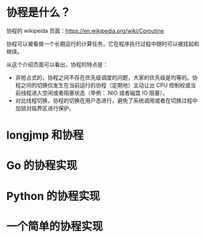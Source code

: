 # 协程是什么？

协程的 wikipeida 页面：https://en.wikipedia.org/wiki/Coroutine

协程可以被看做一个长期运行的计算任务，它在程序执行过程中随时可以被挂起和继续。

从这个介绍页面可以看出，协程的特点是：

* 非抢占式的，协程之间不存在优先级调度的问题，大家的优先级是均等的。协程之间的切换仅发生在当前运行的协程（定期地）主动让出 CPU 控制权或当前线程进入空闲或者阻塞状态（举例： NIO 或者磁盘 IO 阻塞）。
* 对比线程切换，协程的切换在用户态进行，避免了系统调用或者在切换过程中加锁对临界区进行保护。

# longjmp 和协程

# Go 的协程实现

# Python 的协程实现

# 一个简单的协程实现
